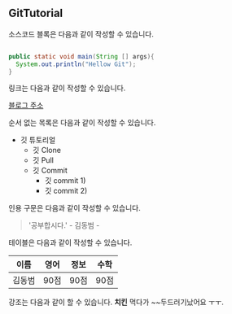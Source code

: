 ## GitTutorial

소스코드 블록은 다음과 같이 작성할 수 있습니다.

````JAVA

public static void main(String [] args){
  System.out.println("Hellow Git");
}
``````

링크는 다음과 같이 작성할 수 있습니다.

[블로그 주소](http://blog.naver.com/rlavkgk45)

순서 없는 목록은 다음과 같이 작성할 수 있습니다.

* 깃 튜토리얼
  * 깃 Clone
  * 깃 Pull
  * 깃 Commit
    * 깃 commit 1)
    * 깃 commit 2)
    
   
인용 구문은 다음과 같이 작성할 수 있습니다.
> '공부합시다.' - 김동범 -

테이블은 다음과 같이 작성할 수 있습니다.

이름|영어|정보|수학
---|---|---|---|
김동범|90점|90점|90점

강조는 다음과 같이 할 수 있습니다.
**치킨** 먹다가 ~~두드러기났어요 ㅜㅜ.
    
